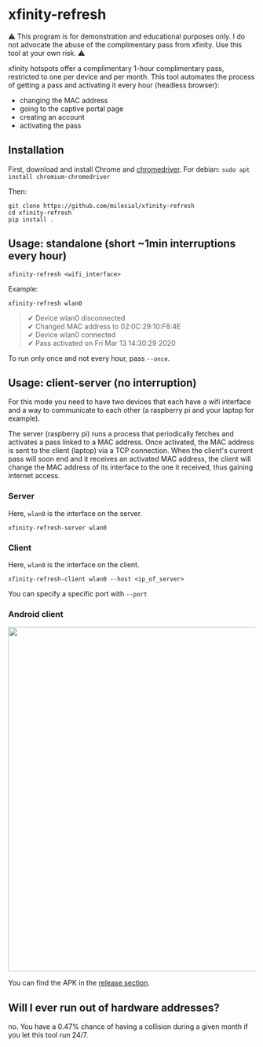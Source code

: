# xfinity-refresh

:warning: This program is for demonstration and educational purposes only. I do not advocate the abuse of the complimentary pass from xfinity. Use this tool at your own risk. :warning:

xfinity hotspots offer a complimentary 1-hour complimentary pass, restricted to one per device and per month.
This tool automates the process of getting a pass and activating it every hour (headless browser):
- changing the MAC address
- going to the captive portal page
- creating an account
- activating the pass

## Installation
First, download and install Chrome and [chromedriver](https://github.com/SeleniumHQ/selenium/wiki/ChromeDriver). For debian: `sudo apt install chromium-chromedriver`

Then:
```
git clone https://github.com/milesial/xfinity-refresh
cd xfinity-refresh
pip install .
```

## Usage: standalone (short ~1min interruptions every hour)

```
xfinity-refresh <wifi_interface>
```
Example:
```
xfinity-refresh wlan0
```

> ✔ Device wlan0 disconnected  
> ✔ Changed MAC address to 02:0C:29:10:F8:4E  
> ✔ Device wlan0 connected  
> ✔ Pass activated on Fri Mar 13 14:30:29 2020


To run only once and not every hour, pass `--once`.

## Usage: client-server (no interruption)

For this mode you need to have two devices that each have a wifi interface and a way to communicate to each other (a raspberry pi and your laptop for example).

The server (raspberry pi) runs a process that periodically fetches and activates a pass linked to a MAC address. Once activated, the MAC address is sent to the client (laptop) via a TCP connection.
When the client's current pass will soon end and it receives an activated MAC address, the client will change the MAC address of its interface to the one it received, thus gaining internet access.

### Server
Here, `wlan0` is the interface on the server.
```
xfinity-refresh-server wlan0
```

### Client
Here, `wlan0` is the interface on the client.

```
xfinity-refresh-client wlan0 --host <ip_of_server>
```

You can specify a specific port with `--port`

### Android client

<center><img src="https://i.imgur.com/XfyqCgA.jpg" height="700px" /></center>

You can find the APK in the [release section](https://github.com/milesial/xfinity-refresh/releases).


## Will I ever run out of hardware addresses?

no. You have a 0.47% chance of having a collision during a given month if you let this tool run 24/7.

